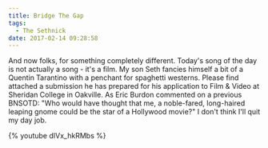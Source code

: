 ```yaml
---
title: Bridge The Gap
tags:
  - The Sethnick
date: 2017-02-14 09:28:58
---
```


And now folks, for something completely different. Today's song of the day
is not actually a song - it's a film. My son Seth fancies himself a bit of a
Quentin Tarantino with a penchant for spaghetti westerns. Please find
attached a submission he has prepared for his application to Film & Video at
Sheridan College in Oakville. As Eric Burdon commented on a previous BNSOTD:
"Who would have thought that me, a noble-fared, long-haired leaping gnome
could be the star of a Hollywood movie?"  I don't think I'll quit my day
job.

{% youtube dIVx_hkRMbs %}

